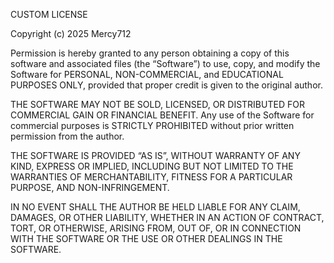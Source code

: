 CUSTOM LICENSE

Copyright (c) 2025 Mercy712

Permission is hereby granted to any person obtaining a copy of this software and associated files (the “Software”) to use, copy, and modify the Software for PERSONAL, NON-COMMERCIAL, and EDUCATIONAL PURPOSES ONLY, provided that proper credit is given to the original author.

THE SOFTWARE MAY NOT BE SOLD, LICENSED, OR DISTRIBUTED FOR COMMERCIAL GAIN OR FINANCIAL BENEFIT. Any use of the Software for commercial purposes is STRICTLY PROHIBITED without prior written permission from the author.

THE SOFTWARE IS PROVIDED “AS IS”, WITHOUT WARRANTY OF ANY KIND, EXPRESS OR IMPLIED, INCLUDING BUT NOT LIMITED TO THE WARRANTIES OF MERCHANTABILITY, FITNESS FOR A PARTICULAR PURPOSE, AND NON-INFRINGEMENT.

IN NO EVENT SHALL THE AUTHOR BE HELD LIABLE FOR ANY CLAIM, DAMAGES, OR OTHER LIABILITY, WHETHER IN AN ACTION OF CONTRACT, TORT, OR OTHERWISE, ARISING FROM, OUT OF, OR IN CONNECTION WITH THE SOFTWARE OR THE USE OR OTHER DEALINGS IN THE SOFTWARE.

